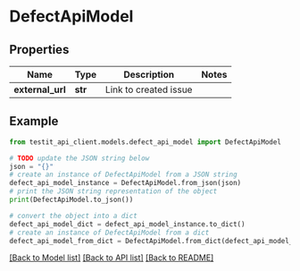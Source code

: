 # DefectApiModel


## Properties

Name | Type | Description | Notes
------------ | ------------- | ------------- | -------------
**external_url** | **str** | Link to created issue | 

## Example

```python
from testit_api_client.models.defect_api_model import DefectApiModel

# TODO update the JSON string below
json = "{}"
# create an instance of DefectApiModel from a JSON string
defect_api_model_instance = DefectApiModel.from_json(json)
# print the JSON string representation of the object
print(DefectApiModel.to_json())

# convert the object into a dict
defect_api_model_dict = defect_api_model_instance.to_dict()
# create an instance of DefectApiModel from a dict
defect_api_model_from_dict = DefectApiModel.from_dict(defect_api_model_dict)
```
[[Back to Model list]](../README.md#documentation-for-models) [[Back to API list]](../README.md#documentation-for-api-endpoints) [[Back to README]](../README.md)



